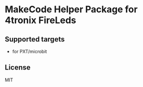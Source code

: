 # MakeCode Helper Package for 4tronix FireLeds




## Supported targets

* for PXT/microbit

## License

MIT
